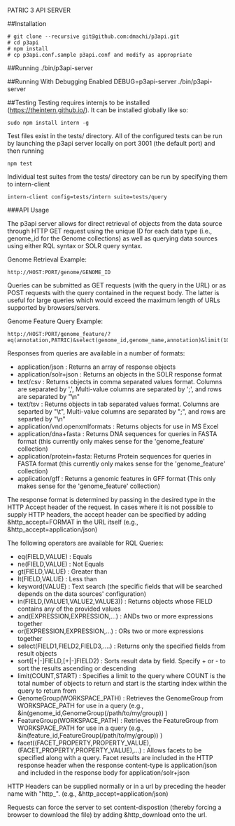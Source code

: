 PATRIC 3 API SERVER

##Installation

	# git clone --recursive git@github.com:dmachi/p3api.git
	# cd p3api
	# npm install
	# cp p3api.conf.sample p3api.conf and modify as appropriate

##Running
	./bin/p3api-server  

##Running With Debugging Enabled
	DEBUG=p3api-server ./bin/p3api-server

##Testing
Testing requires internjs to be installed (https://theintern.github.io/).  It can be installed globally like so:

	sudo npm install intern -g

Test files exist in the tests/ directory.  All of the configured tests can be run by launching the p3api server locally on port 3001 (the default port) and then running

	npm test

Individual test suites from the tests/ directory can be run by specifying them to intern-client

	intern-client config=tests/intern suite=tests/query

###API Usage

The p3api server allows for direct retrieval of objects from the data source through HTTP GET request using the unique ID for each data type (i.e., genome_id for the Genome collections) as well as querying data sources using either RQL syntax or SOLR query syntax.  

Genome Retrieval Example:

	http://HOST:PORT/genome/GENOME_ID

Queries can be submitted as GET requests (with the query in the URL) or as POST requests with the query contained in the request body.  The latter is useful for large queries which would exceed the maximum length of URLs supported by browsers/servers.

Genome Feature Query Example:

	http://HOST:PORT/genome_feature/?eq(annotation,PATRIC)&select(genome_id,genome_name,annotation)&limit(10)&http_accept=application/json

Responses from queries are available in a number of formats:

- application/json : Returns an array of response objects
- application/solr+json : Returns an objects in the SOLR response format
- text/csv : Returns objects in comma separated values format. Columns are separated by ',', Multi-value columns are separated by ';', and rows are separated by "\n"
- text/tsv : Returns objects in tab separated values format.  Columns are separted by "\t", Multi-value columns are separated by ";", and rows are separted by "\n"
- application/vnd.openxmlformats : Returns objects for use in MS Excel
- application/dna+fasta : Returns DNA sequences for queries in FASTA format (this currently only makes sense for the 'genome_feature' collection)
- application/protein+fasta: Returns Protein sequences for queries in FASTA format (this currently only makes sense for the 'genome_feature' collection)
- application/gff :  Returns a genomic features in GFF format (This only makes sense for the 'genome_feature' collection) 

The response format is determined by passing in the desired type in the HTTP Accept header of the request.  In cases where it is not possible to supply HTTP headers, the accept header can be specified by adding &http_accept=FORMAT  in the URL itself  (e.g.,  &http_accept=application/json)

The following operators are available for RQL Queries:

- eq(FIELD,VALUE) : Equals
- ne(FIELD,VALUE) : Not Equals
- gt(FIELD,VALUE) : Greater than
- lt(FIELD,VALUE) : Less than
- keyword(VALUE) : Text search (the specific fields that will be searched depends on the data sources' configuration)
- in(FIELD,(VALUE1,VALUE2,VALUE3)) : Returns objects whose FIELD contains any of the provided values
- and(EXPRESSION,EXPRESSION,...) : ANDs two or more expressions together
- or(EXPRESSION,EXPRESSION,...) : ORs two or more expressions together
- select(FIELD1,FIELD2,FIELD3,....) : Returns only the specified fields from result objects
- sort([+|-]FIELD,[+|-]FIELD2) : Sorts result data by field. Specify + or - to sort the results ascending or descending
- limit(COUNT,START) : Specifies a limit to the query where COUNT is the total number of objects to return and start is the starting index within the query to return from
- GenomeGroup(WORKSPACE_PATH) : Retrieves the GenomeGroup from WORKSPACE_PATH for use in a query (e.g., &in(genome_id,GenomeGroup(/path/to/my/group)) )
- FeatureGroup(WORKSPACE_PATH) : Retrieves the FeatureGroup from WORKSPACE_PATH for use in a query (e.g., &in(feature_id,FeatureGroup(/path/to/my/group)) )
- facet((FACET_PROPERTY,PROPERTY_VALUE),(FACET_PROPERTY,PROPERTY_VALUE),...) : Allows facets to be specified along with a query. Facet results are included in the HTTP response header when the response content-type is application/json and included in the response body for application/solr+json

HTTP Headers can be supplied normally or in a url by preceding the header name with "http_".  (e.g., &http_accept=application/json)

Requests can force the server to set content-dispostion (thereby forcing a browser to download the file) by adding &http_download onto the url.

 
